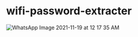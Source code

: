 # wifi-password-extracter
![WhatsApp Image 2021-11-19 at 12 17 35 AM](https://user-images.githubusercontent.com/92312713/142478384-0c401ebe-5244-49d2-ad09-ea7b554d92b2.jpeg)
